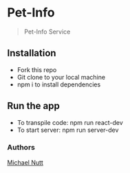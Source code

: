 # Pet-Info

> Pet-Info Service


## Installation
- Fork this repo
- Git clone to your local machine
- npm i to install dependencies


## Run the app
- To transpile code: npm run react-dev
- To start server: npm run server-dev


### Authors
<a href="https://github.com/mnutt346">Michael Nutt</a>

